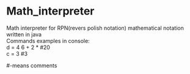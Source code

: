 # Math_interpreter
Math interpreter for RPN(revers polish notation) mathematical notation written in java<br> Commands examples in console:<br>
d = 4 6 + 2 *   #20<br>
c = 3           #3<br>

#-means comments 

